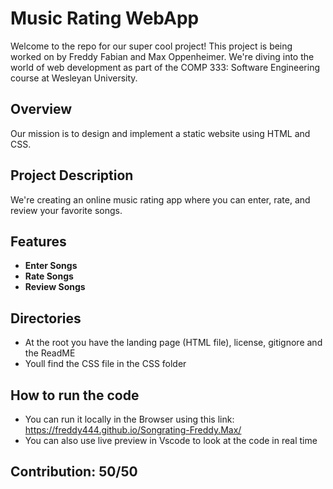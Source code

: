 # Music Rating WebApp

Welcome to the repo for our super cool project! This project is being worked on by Freddy Fabian and Max Oppenheimer. We're diving into the world of web development as part of the COMP 333: Software Engineering course at Wesleyan University.

## Overview

Our mission is to design and implement a static website using HTML and CSS.

## Project Description

We're creating an online music rating app where you can enter, rate, and review your favorite songs.

## Features

- **Enter Songs**
- **Rate Songs** 
- **Review Songs**

## Directories
- At the root you have the landing page (HTML file), license, gitignore and the ReadME
- Youll find the CSS file in the CSS folder

## How to run the code
- You can run it locally in the Browser using this link: https://freddy444.github.io/Songrating-Freddy.Max/ 
- You can also use live preview in Vscode to look at the code in real time

## Contribution: 50/50

